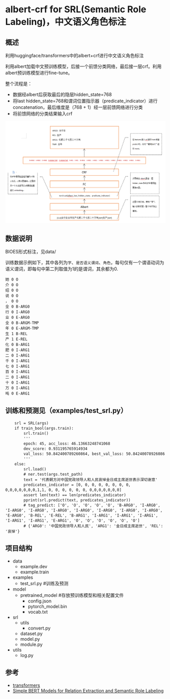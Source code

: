 # albert-crf for SRL(Semantic Role Labeling)，中文语义角色标注

## 概述

利用huggingface/transformers中的albert+crf进行中文语义角色标注

利用albert加载中文预训练模型，后接一个前馈分类网络，最后接一层crf。利用albert预训练模型进行fine-tune。

整个流程是：

- 数据经albert后获取最后的隐层hidden_state=768
- 将last hidden_state=768和谓词位置指示器（predicate_indicator）进行concatenation，最后维度是（768 + 1）经一层前馈网络进行分类
- 将前馈网络的分类结果输入crf

![image](https://raw.githubusercontent.com/jiangnanboy/albert_srl/master/image/albert-crf-srl.png)

 ## 数据说明

BIOES形式标注，见data/

训练数据示例如下，其中各列为`字`、`是否语义谓词`、`角色`，每句仅有一个谓语动词为语义谓词，即每句中第二列取值为1的是谓词，其余都为0.

```
她 0 O
介 0 O
绍 0 O
说 0 O
， 0 O
全 0 B-ARG0
行 0 I-ARG0
业 0 E-ARG0
全 0 B-ARGM-TMP
年 0 E-ARGM-TMP
生 1 B-REL
产 1 E-REL
化 0 B-ARG1
肥 0 I-ARG1
二 0 I-ARG1
千 0 I-ARG1
七 0 I-ARG1
百 0 I-ARG1
二 0 I-ARG1
十 0 I-ARG1
万 0 I-ARG1
吨 0 E-ARG1
```

## 训练和预测见（examples/test_srl.py）

```
    srl = SRL(args)
    if train_bool(args.train):
        srl.train()
        '''
        epoch: 45, acc_loss: 46.13663248741068
        dev_score: 0.931195765914934
        val_loss: 50.842400789260864, best_val_loss: 50.84240078926086
        '''
    else:
        srl.load()
        # ner.test(args.test_path)
        text = '代表朝方对中国党政领导人和人民哀悼金日成主席逝世表示深切谢意'
        predicates_indicator = [0, 0, 0, 0, 0, 0, 0, 0, 0,0,0,0,0,0,0,1,1, 0, 0, 0, 0, 0, 0, 0,0,0,0,0,0,0]
        assert len(text) == len(predicates_indicator)
        pprint(srl.predict(text, predicates_indicator))    
        # tag_predict: ['O', 'O', 'O', 'O', 'O', 'B-ARG0', 'I-ARG0', 'I-ARG0', 'I-ARG0', 'I-ARG0', 'I-ARG0', 'I-ARG0', 'I-ARG0', 'I-ARG0', 'E-ARG0', 'B-REL', 'E-REL', 'B-ARG1', 'I-ARG1', 'I-ARG1', 'I-ARG1', 'I-ARG1', 'I-ARG1', 'E-ARG1', 'O', 'O', 'O', 'O', 'O', 'O']
        # {'ARG0': '中国党政领导人和人民', 'ARG1': '金日成主席逝世', 'REL': '哀悼'}
```

## 项目结构
- data
    - example.dev
    - example.train
- examples
    - test_srl.py #训练及预测
- model
    - pretrained_model #存放预训练模型和相关配置文件
        - config.json
        - pytorch_model.bin
        - vocab.txt
- srl
    - utils
        - convert.py
    - dataset.py
    - model.py
    - module.py
- utils
    - log.py

## 参考
- [transformers](https://github.com/huggingface/transformers)
- [Simple BERT Models for Relation Extraction and Semantic Role Labeling](https://arxiv.org/pdf/1904.05255.pdf)